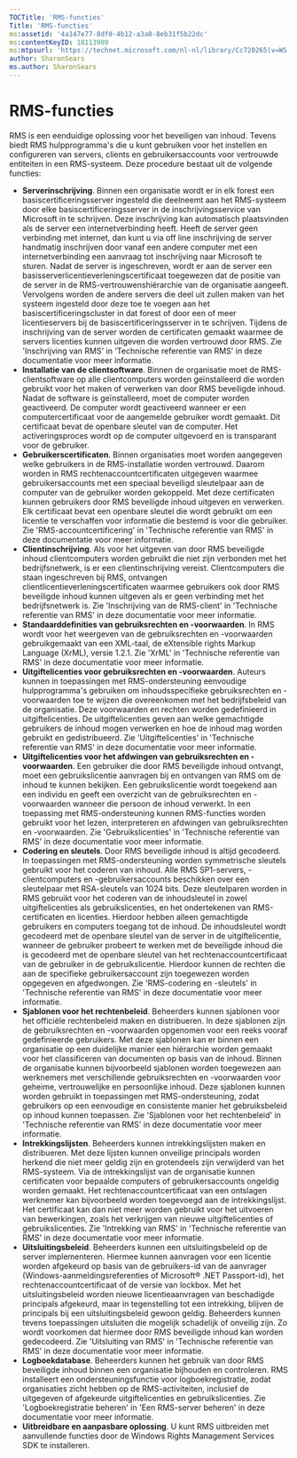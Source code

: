 ```yaml
---
TOCTitle: 'RMS-functies'
Title: 'RMS-functies'
ms:assetid: '4a147e77-8df0-4b12-a3a0-8eb31f5b22dc'
ms:contentKeyID: 18113909
ms:mtpsurl: 'https://technet.microsoft.com/nl-nl/library/Cc720265(v=WS.10)'
author: SharonSears
ms.author: SharonSears
---
```


RMS-functies
============

RMS is een eenduidige oplossing voor het beveiligen van inhoud. Tevens biedt RMS hulpprogramma's die u kunt gebruiken voor het instellen en configureren van servers, clients en gebruikersaccounts voor vertrouwde entiteiten in een RMS-systeem. Deze procedure bestaat uit de volgende functies:

-   **Serverinschrijving**. Binnen een organisatie wordt er in elk forest een basiscertificeringsserver ingesteld die deelneemt aan het RMS-systeem door elke basiscertificeringsserver in de inschrijvingsservice van Microsoft in te schrijven. Deze inschrijving kan automatisch plaatsvinden als de server een internetverbinding heeft. Heeft de server geen verbinding met internet, dan kunt u via off line inschrijving de server handmatig inschrijven door vanaf een andere computer met een internetverbinding een aanvraag tot inschrijving naar Microsoft te sturen. Nadat de server is ingeschreven, wordt er aan de server een basisserverlicentieverleningscertificaat toegewezen dat de positie van de server in de RMS-vertrouwenshiërarchie van de organisatie aangeeft. Vervolgens worden de andere servers die deel uit zullen maken van het systeem ingesteld door deze toe te voegen aan het basiscertificeringscluster in dat forest of door een of meer licentieservers bij de basiscertificeringsserver in te schrijven. Tijdens de inschrijving van de server worden de certificaten gemaakt waarmee de servers licenties kunnen uitgeven die worden vertrouwd door RMS. Zie 'Inschrijving van RMS' in 'Technische referentie van RMS' in deze documentatie voor meer informatie.
-   **Installatie van de clientsoftware**. Binnen de organisatie moet de RMS-clientsoftware op alle clientcomputers worden geïnstalleerd die worden gebruikt voor het maken of verwerken van door RMS beveiligde inhoud. Nadat de software is geïnstalleerd, moet de computer worden geactiveerd. De computer wordt geactiveerd wanneer er een computercertificaat voor de aangemelde gebruiker wordt gemaakt. Dit certificaat bevat de openbare sleutel van de computer. Het activeringsproces wordt op de computer uitgevoerd en is transparant voor de gebruiker.
-   **Gebruikerscertificaten**. Binnen organisaties moet worden aangegeven welke gebruikers in de RMS-installatie worden vertrouwd. Daarom worden in RMS rechtenaccountcertificaten uitgegeven waarmee gebruikersaccounts met een speciaal beveiligd sleutelpaar aan de computer van de gebruiker worden gekoppeld. Met deze certificaten kunnen gebruikers door RMS beveiligde inhoud uitgeven en verwerken. Elk certificaat bevat een openbare sleutel die wordt gebruikt om een licentie te verschaffen voor informatie die bestemd is voor die gebruiker. Zie 'RMS-accountcertificering' in 'Technische referentie van RMS' in deze documentatie voor meer informatie.
-   **Clientinschrijving**. Als voor het uitgeven van door RMS beveiligde inhoud clientcomputers worden gebruikt die niet zijn verbonden met het bedrijfsnetwerk, is er een clientinschrijving vereist. Clientcomputers die staan ingeschreven bij RMS, ontvangen clientlicentieverleningscertificaten waarmee gebruikers ook door RMS beveiligde inhoud kunnen uitgeven als er geen verbinding met het bedrijfsnetwerk is. Zie 'Inschrijving van de RMS-client' in 'Technische referentie van RMS' in deze documentatie voor meer informatie.
-   **Standaarddefinities van gebruiksrechten en -voorwaarden**. In RMS wordt voor het weergeven van de gebruiksrechten en -voorwaarden gebruikgemaakt van een XML-taal, de eXtensible rights Markup Language (XrML), versie 1.2.1. Zie 'XrML' in 'Technische referentie van RMS' in deze documentatie voor meer informatie.
-   **Uitgiftelicenties voor gebruiksrechten en -voorwaarden**. Auteurs kunnen in toepassingen met RMS-ondersteuning eenvoudige hulpprogramma's gebruiken om inhoudsspecifieke gebruiksrechten en -voorwaarden toe te wijzen die overeenkomen met het bedrijfsbeleid van de organisatie. Deze voorwaarden en rechten worden gedefinieerd in uitgiftelicenties. De uitgiftelicenties geven aan welke gemachtigde gebruikers de inhoud mogen verwerken en hoe de inhoud mag worden gebruikt en gedistribueerd. Zie 'Uitgiftelicenties' in 'Technische referentie van RMS' in deze documentatie voor meer informatie.
-   **Uitgiftelicenties voor het afdwingen van gebruiksrechten en -voorwaarden**. Een gebruiker die door RMS beveiligde inhoud ontvangt, moet een gebruikslicentie aanvragen bij en ontvangen van RMS om de inhoud te kunnen bekijken. Een gebruikslicentie wordt toegekend aan een individu en geeft een overzicht van de gebruiksrechten en -voorwaarden wanneer die persoon de inhoud verwerkt. In een toepassing met RMS-ondersteuning kunnen RMS-functies worden gebruikt voor het lezen, interpreteren en afdwingen van gebruiksrechten en -voorwaarden. Zie 'Gebruikslicenties' in 'Technische referentie van RMS' in deze documentatie voor meer informatie.
-   **Codering en sleutels**. Door RMS beveiligde inhoud is altijd gecodeerd. In toepassingen met RMS-ondersteuning worden symmetrische sleutels gebruikt voor het coderen van inhoud. Alle RMS SP1-servers, -clientcomputers en -gebruikersaccounts beschikken over een sleutelpaar met RSA-sleutels van 1024 bits. Deze sleutelparen worden in RMS gebruikt voor het coderen van de inhoudsleutel in zowel uitgiftelicenties als gebruikslicenties, en het ondertekenen van RMS-certificaten en licenties. Hierdoor hebben alleen gemachtigde gebruikers en computers toegang tot de inhoud. De inhoudsleutel wordt gecodeerd met de openbare sleutel van de server in de uitgiftelicentie, wanneer de gebruiker probeert te werken met de beveiligde inhoud die is gecodeerd met de openbare sleutel van het rechtenaccountcertificaat van de gebruiker in de gebruikslicentie. Hierdoor kunnen de rechten die aan de specifieke gebruikersaccount zijn toegewezen worden opgegeven en afgedwongen. Zie 'RMS-codering en -sleutels' in 'Technische referentie van RMS' in deze documentatie voor meer informatie.
-   **Sjablonen voor het rechtenbeleid**. Beheerders kunnen sjablonen voor het officiële rechtenbeleid maken en distribueren. In deze sjablonen zijn de gebruiksrechten en -voorwaarden opgenomen voor een reeks vooraf gedefinieerde gebruikers. Met deze sjablonen kan er binnen een organisatie op een duidelijke manier een hiërarchie worden gemaakt voor het classificeren van documenten op basis van de inhoud. Binnen de organisatie kunnen bijvoorbeeld sjablonen worden toegewezen aan werknemers met verschillende gebruiksrechten en -voorwaarden voor geheime, vertrouwelijke en persoonlijke inhoud. Deze sjablonen kunnen worden gebruikt in toepassingen met RMS-ondersteuning, zodat gebruikers op een eenvoudige en consistente manier het gebruiksbeleid op inhoud kunnen toepassen. Zie 'Sjablonen voor het rechtenbeleid' in 'Technische referentie van RMS' in deze documentatie voor meer informatie.
-   **Intrekkingslijsten**. Beheerders kunnen intrekkingslijsten maken en distribueren. Met deze lijsten kunnen onveilige principals worden herkend die niet meer geldig zijn en grotendeels zijn verwijderd van het RMS-systeem. Via de intrekkingslijst van de organisatie kunnen certificaten voor bepaalde computers of gebruikersaccounts ongeldig worden gemaakt. Het rechtenaccountcertificaat van een ontslagen werknemer kan bijvoorbeeld worden toegevoegd aan de intrekkingslijst. Het certificaat kan dan niet meer worden gebruikt voor het uitvoeren van bewerkingen, zoals het verkrijgen van nieuwe uitgiftelicenties of gebruikslicenties. Zie 'Intrekking van RMS' in 'Technische referentie van RMS' in deze documentatie voor meer informatie.
-   **Uitsluitingsbeleid**. Beheerders kunnen een uitsluitingsbeleid op de server implementeren. Hiermee kunnen aanvragen voor een licentie worden afgekeurd op basis van de gebruikers-id van de aanvrager (Windows-aanmeldingsreferenties of Microsoft® .NET Passport-id), het rechtenaccountcertificaat of de versie van lockbox. Met het uitsluitingsbeleid worden nieuwe licentieaanvragen van beschadigde principals afgekeurd, maar in tegenstelling tot een intrekking, blijven de principals bij een uitsluitingsbeleid gewoon geldig. Beheerders kunnen tevens toepassingen uitsluiten die mogelijk schadelijk of onveilig zijn. Zo wordt voorkomen dat hiermee door RMS beveiligde inhoud kan worden gedecodeerd. Zie 'Uitsluiting van RMS' in 'Technische referentie van RMS' in deze documentatie voor meer informatie.
-   **Logboekdatabase**. Beheerders kunnen het gebruik van door RMS beveiligde inhoud binnen een organisatie bijhouden en controleren. RMS installeert een ondersteuningsfunctie voor logboekregistratie, zodat organisaties zicht hebben op de RMS-activiteiten, inclusief de uitgegeven of afgekeurde uitgiftelicenties en gebruikslicenties. Zie 'Logboekregistratie beheren' in 'Een RMS-server beheren' in deze documentatie voor meer informatie.
-   **Uitbreidbare en aanpasbare oplossing**. U kunt RMS uitbreiden met aanvullende functies door de Windows Rights Management Services SDK te installeren.
